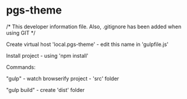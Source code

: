 # pgs-theme

/*
This developer information file.
Also, .gitignore has been added when using GIT
*/

Create virtual host 'local.pgs-theme' - edit this name in 'gulpfile.js'

Install project - using 'npm install'

Commands:

"gulp" - watch browserify project - 'src' folder

"gulp build" - create 'dist' folder